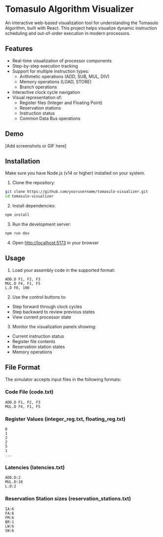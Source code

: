 # Tomasulo Algorithm Visualizer

An interactive web-based visualization tool for understanding the Tomasulo Algorithm, built with React. This project helps visualize dynamic instruction scheduling and out-of-order execution in modern processors.

## Features

- Real-time visualization of processor components
- Step-by-step execution tracking
- Support for multiple instruction types:
  - Arithmetic operations (ADD, SUB, MUL, DIV)
  - Memory operations (LOAD, STORE)
  - Branch operations
- Interactive clock cycle navigation
- Visual representation of:
  - Register files (Integer and Floating Point)
  - Reservation stations
  - Instruction status
  - Common Data Bus operations

## Demo

[Add screenshots or GIF here]

## Installation

Make sure you have Node.js (v14 or higher) installed on your system.

1. Clone the repository:
```bash
git clone https://github.com/yourusername/tomasulo-visualizer.git
cd tomasulo-visualizer
```

2. Install dependencies:
```bash
npm install
```

3. Run the development server:
```bash
npm run dev
```

4. Open [http://localhost:5173](http://localhost:5173) in your browser

## Usage

1. Load your assembly code in the supported format:
```assembly
ADD.D F1, F2, F3
MUL.D F4, F1, F5
L.D F6, 100
```

2. Use the control buttons to:
- Step forward through clock cycles
- Step backward to review previous states
- View current processor state

3. Monitor the visualization panels showing:
- Current instruction status
- Register file contents
- Reservation station states
- Memory operations

## File Format

The simulator accepts input files in the following formats:

### Code File (code.txt)
```assembly
ADD.D F1, F2, F3
MUL.D F4, F1, F5
```

### Register Values (integer_reg.txt, floating_reg.txt)
```
0
1
2
2
5
1
...
```

### Latencies (latencies.txt)
```
ADD.D:2
MUL.D:10
L.D:2
```

### Reservation Station sizes (reservation_stations.txt)
```
IA:6
FA:6
FM:6
BR:1
LW:6
SW:6
```

